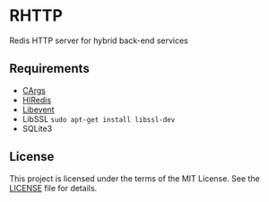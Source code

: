 # RHTTP

Redis HTTP server for hybrid back-end services

## Requirements
* [CArgs](https://github.com/pedramcode/cargs)
* [HIRedis](https://github.com/redis/hiredis)
* [Libevent](https://libevent.org/)
* LibSSL `sudo apt-get install libssl-dev`
* SQLite3

## License
This project is licensed under the terms of the MIT License. See the [LICENSE](LICENSE.txt) file for details.